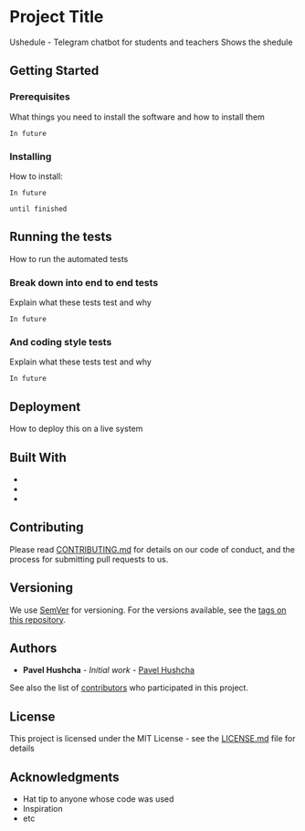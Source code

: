 # Project Title

Ushedule - Telegram chatbot for students and teachers
Shows the shedule

## Getting Started



### Prerequisites

What things you need to install the software and how to install them

```
In future
```

### Installing

How to install:

```
In future
```

```
until finished
```

## Running the tests

How to run the automated tests

### Break down into end to end tests

Explain what these tests test and why

```
In future
```

### And coding style tests

Explain what these tests test and why

```
In future
```

## Deployment

How to deploy this on a live system

## Built With

* 
* 
* 

## Contributing

Please read [CONTRIBUTING.md](https://gist.github.com/PurpleBooth/b24679402957c63ec426) for details on our code of conduct, and the process for submitting pull requests to us.

## Versioning

We use [SemVer](http://semver.org/) for versioning. For the versions available, see the [tags on this repository](https://github.com/your/project/tags). 

## Authors

* **Pavel Hushcha** - *Initial work* - [Pavel Hushcha](https://github.com/pavel-hushcha)

See also the list of [contributors](https://github.com/your/project/contributors) who participated in this project.

## License

This project is licensed under the MIT License - see the [LICENSE.md](LICENSE.md) file for details

## Acknowledgments

* Hat tip to anyone whose code was used
* Inspiration
* etc
